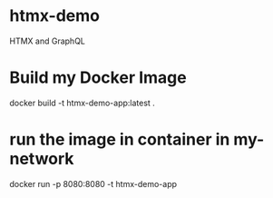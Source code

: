 # htmx-demo
HTMX and GraphQL

# Build my Docker Image
docker build -t htmx-demo-app:latest .

# run the image in container in my-network
docker run -p 8080:8080 -t htmx-demo-app
